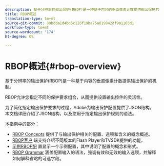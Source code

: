 ```yaml
---
description: 基于分辨率的输出保护(RBOP)是一种基于内容的垂直像素计数提供输出保护的机制。
title: RBOP概述
translation-type: tm+mt
source-git-commit: 89bdda1d4bd5c126f19ba75a819942df901183d1
workflow-type: tm+mt
source-wordcount: '174'
ht-degree: 0%

---
```



# RBOP概述{#rbop-overview}

基于分辨率的输出保护(RBOP)是一种基于内容的垂直像素计数提供输出保护的机制。

RBOP允许您指定不同的保护要求组合，从而提供设置输出控件的灵活性。

为了简化指定输出保护要求的过程，Adobe为输出保护配置提供了JSON结构。 本文档详细介绍了JSON结构，以及您用于指定输出保护规则的语法。

本指南中的部分：

* [RBOP Concepts](../RBOP/output-protection-concepts.md) 提供了与输出保护相关的配置、选项和含义的概念概述。
* [RBOP客户](../RBOP/client-support.md) 端支持介绍不同版本的Flash Player和TVSDK提供的功能。
* [示例RBOP配](../RBOP/sample-output-protection-config.md) 置显示一个示例配置，其中说明了配置的概念和形式。
* [RBOP Grammar](../RBOP/output-protection-grammar.md) 涵盖配置输入的语法，强调有效和无效的输入选项，并解释如何解释省略的可选字段。

